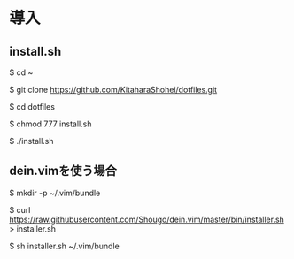 # 導入
## install.sh
$ cd ~

$ git clone https://github.com/KitaharaShohei/dotfiles.git

$ cd dotfiles

$ chmod 777 install.sh

$ ./install.sh

## dein.vimを使う場合
$ mkdir -p ~/.vim/bundle

$ curl https://raw.githubusercontent.com/Shougo/dein.vim/master/bin/installer.sh > installer.sh

$ sh installer.sh ~/.vim/bundle
